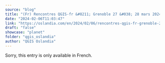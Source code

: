 ```yaml
---
source: "blog"
title: "(Fr) Rencontres QGIS-fr &#8211; Grenoble 27 &#038; 28 mars 2024"
date: "2024-02-06T11:03:47"
link: "https://oslandia.com/en/2024/02/06/rencontres-qgis-fr-grenoble-27-28-mars-2024/"
draft: "false"
showcase: "planet"
folder: "qgis_oslandia"
author: "QGIS Oslandia"
---
```


Sorry, this entry is only available in French.
